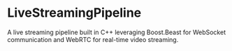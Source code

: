 # LiveStreamingPipeline
A live streaming pipeline built in C++ leveraging Boost.Beast for WebSocket communication and WebRTC for real-time video streaming.
